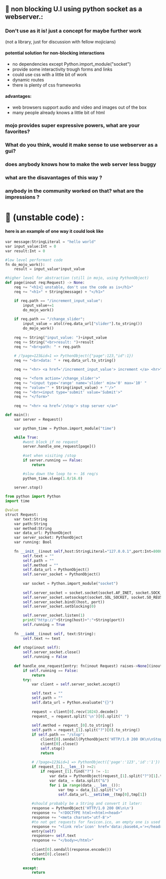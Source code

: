 
## 🧪 non blocking U.I using python socket as a webserver.: 
### Don't use as it is! just a concept for maybe further work 
 (not a library, just for discussion with fellow mojicians)
#### potential solution for non-blocking interactions
- no dependencies except Python.import_module("socket")
- provide some interactivity trough forms and links
- could use css with a little bit of work
- dynamic routes
- there is plenty of css frameworks
#### advantages:
-  web browsers support audio and video and images out of the box
- many people already knows a little bit of html

### mojo provides super expressive powers, what are your favorites?

### What do you think, would it make sense to use webserver as a gui?

### does anybody knows how to make the web server less buggy

### what are the disavantages of this way ?

### anybody in the community worked on that? what are the impressions ?

# 💩 (unstable code) :
#### here is an example of one way it could look like
```python
var message:StringLiteral = "hello world"
var input_value:Int = 0
var result:Int = 0

#low level performant code
fn do_mojo_work():
    result = input_value*input_value 

#higher level for abstraction (still in mojo, using PythonObject)
def page(inout req:Request) -> None:
    req += "<h1>🧪 unstable, don't use the code as is</h1>"
    req += "<h1>" + String(message) + "</h1>"

    if req.path == "/increment_input_value":
        input_value+=1
        do_mojo_work()
    
    if req.path == "/change_slider":
        input_value = atol(req.data_url["slider"].to_string())
        do_mojo_work()
        
    req += String("input_value: ")+input_value
    req += String("<br>result: ")+result
    req += "<br>path: " + req.path
    
    # /?page=123&id=1 => PythonObject({"page":123,"id":1})
    req += "<br>data: " + req.data_url.to_string()

    req += "<hr> <a href='/increment_input_value'> increment </a> <hr>"

    req += "<form action='/change_slider'>"
    req += "<input type='range' name='slider' min='0' max='10' "
    req += "value='" + String(input_value) + "'/>"
    req += "<br><input type='submit' value='Submit'>"
    req += "</form>"
    
    req += "<hr> <a href='/stop'> stop server </a>"

def main():
    var server = Request()

    var python_time = Python.import_module("time")    

    while True:
        #wont block if no request
        server.handle_one_request[page]()
        
        #set when visiting /stop
        if server.running == False:
            return

        #slow down the loop to +- 16 req/s
        python_time.sleep(1.0/16.0)
    
    server.stop()
```

```python
from python import Python
import time

@value
struct Request:
    var text:String
    var path:String
    var method:String
    var data_url: PythonObject
    var server_socket: PythonObject
    var running: Bool
    
    fn __init__(inout self,host:StringLiteral="127.0.0.1",port:Int=8000) raises:
        self.text = ""
        self.path = ""
        self.method = ""
        self.data_url = PythonObject()
        self.server_socket = PythonObject()
        
        var socket = Python.import_module("socket")
        
        self.server_socket = socket.socket(socket.AF_INET, socket.SOCK_STREAM)
        self.server_socket.setsockopt(socket.SOL_SOCKET, socket.SO_REUSEADDR, 1)
        self.server_socket.bind((host, port))
        self.server_socket.setblocking(0)

        self.server_socket.listen(1)
        print("http://"+String(host)+":"+String(port))
        self.running = True
        
    fn __iadd__(inout self, text:String):
        self.text += text
    
    def stop(inout self):
        self.server_socket.close()
        self.running = False
    
    def handle_one_request[entry: fn(inout Request) raises->None](inout self):
        if self.running == False:
            return
        try:
            var client = self.server_socket.accept()

            self.text = ""
            self.path = ""
            self.data_url = Python.evaluate("{}")
            
            request = client[0].recv(1024).decode()
            request_ = request.split('\n')[0].split(" ")
            
            self.method = request_[0].to_string()
            self.path = request_[1].split("?")[0].to_string()
            if self.path == "/stop":
                client[0].sendall(PythonObject('HTTP/1.0 200 OK\n\nStop server').encode())
                client[0].close()
                self.stop()
                return
            
            # /?page=123&id=1 => PythonObject({'page':'123','id':'1'})
            if request_[1].__len__() >=2:
                if request_[1].find("?") != -1:
                    var data = PythonObject(request_[1].split("?")[1].to_string())
                    var data_ = data.split("&")
                    for i in range(data_.__len__()):
                        var tmp = data_[i].split("=")
                        self.data_url.__setitem__(tmp[0],tmp[1])
            
            #should probably be a String and convert it later:
            response = PythonObject('HTTP/1.0 200 OK\n\n')
            response += "<!DOCTYPE html><html><head>"
            response += "<meta charset='utf-8'>"
            #to not get requests for favicon.ico, an empty one is used
            response += "<link rel='icon' href='data:;base64,='></head><body>"
            entry(self)
            response+= self.text
            response += "</body></html>"
                            
            client[0].sendall(response.encode())
            client[0].close()
            return
            
        except:
            return
```
